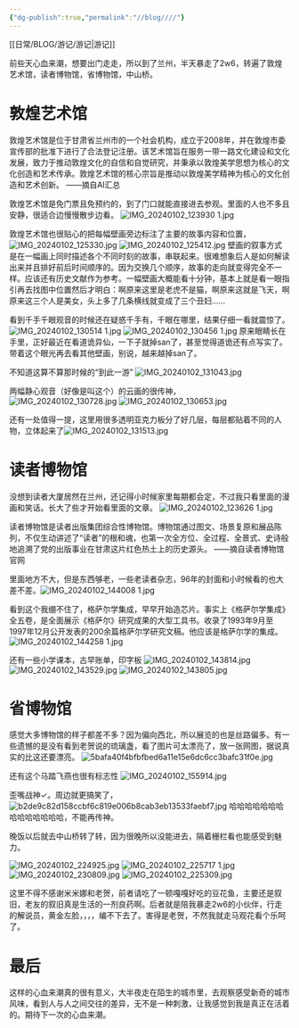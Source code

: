 ```yaml
---
{"dg-publish":true,"permalink":"//blog////"}
---
```


[[日常/BLOG/游记/游记\|游记]]

前些天心血来潮，想要出门走走，所以到了兰州，半天暴走了2w6，转遍了敦煌艺术馆，读者博物馆，省博物馆，中山桥。
# 敦煌艺术馆

敦煌艺术馆是位于甘肃省兰州市的一个社会机构，成立于2008年，并在敦煌市委宣传部的批准下进行了合法登记注册。该艺术馆旨在服务一带一路文化建设和文化发展，致力于推动敦煌文化的自信和自觉研究，并秉承以敦煌美学思想为核心的文化创造和艺术传承。敦煌艺术馆的核心宗旨是推动以敦煌美学精神为核心的文化创造和艺术创新。
——摘自AI汇总

敦煌艺术馆是免门票且免预约的，到了门口就能直接进去参观。里面的人也不多且安静，很适合边慢慢散步边看。
![IMG_20240102_123930 1.jpg](/img/user/%E6%97%A5%E5%B8%B8/BLOG/%E6%B8%B8%E8%AE%B0/%E5%85%B0%E5%B7%9E/IMG_20240102_123930%201.jpg)

敦煌艺术馆也很贴心的把每幅壁画旁边标注了主要的故事内容和位置，
![IMG_20240102_125330.jpg](/img/user/%E6%97%A5%E5%B8%B8/BLOG/%E6%B8%B8%E8%AE%B0/%E5%85%B0%E5%B7%9E/IMG_20240102_125330.jpg)
![IMG_20240102_125412.jpg](/img/user/%E6%97%A5%E5%B8%B8/BLOG/%E6%B8%B8%E8%AE%B0/%E5%85%B0%E5%B7%9E/IMG_20240102_125412.jpg)
壁画的叙事方式是在一幅画上同时描述各个不同时刻的故事，串联起来。很难想象后人是如何解读出来并且排好前后时间顺序的。因为交换几个顺序，故事的走向就变得完全不一样。应该还有历史文献作为参考。一幅壁画大概能看十分钟，基本上就是看一眼指引再去找图中位置然后才明白：啊原来这里是老虎不是猫，啊原来这就是飞天，啊原来这三个人是美女，头上多了几条横线就变成了三个丑妇……

看到千手千眼观音的时候还在疑惑千手有，千眼在哪里，结果仔细一看就震惊了。
![IMG_20240102_130514 1.jpg](/img/user/%E6%97%A5%E5%B8%B8/BLOG/%E6%B8%B8%E8%AE%B0/%E5%85%B0%E5%B7%9E/IMG_20240102_130514%201.jpg)
![IMG_20240102_130456 1.jpg](/img/user/%E6%97%A5%E5%B8%B8/BLOG/%E6%B8%B8%E8%AE%B0/%E5%85%B0%E5%B7%9E/IMG_20240102_130456%201.jpg)
原来眼睛长在手里，正好最近在看道诡异仙，一下子就掉san了，甚至觉得道诡还有点写实了。带着这个眼光再去看其他壁画，别说，越来越掉san了。

不知道这算不算那时候的“到此一游”
![IMG_20240102_131043.jpg](/img/user/%E6%97%A5%E5%B8%B8/BLOG/%E6%B8%B8%E8%AE%B0/%E5%85%B0%E5%B7%9E/IMG_20240102_131043.jpg)

两幅静心观音（好像是叫这个）的云画的很传神，
![IMG_20240102_130728.jpg](/img/user/%E6%97%A5%E5%B8%B8/BLOG/%E6%B8%B8%E8%AE%B0/%E5%85%B0%E5%B7%9E/IMG_20240102_130728.jpg)
![IMG_20240102_130653.jpg](/img/user/%E6%97%A5%E5%B8%B8/BLOG/%E6%B8%B8%E8%AE%B0/%E5%85%B0%E5%B7%9E/IMG_20240102_130653.jpg)

还有一处值得一提，这里用很多透明亚克力板分了好几层，每层都贴着不同的人物，立体起来了![IMG_20240102_131513.jpg](/img/user/%E6%97%A5%E5%B8%B8/BLOG/%E6%B8%B8%E8%AE%B0/%E5%85%B0%E5%B7%9E/IMG_20240102_131513.jpg)

# 读者博物馆
没想到读者大厦居然在兰州，还记得小时候家里每期都会定，不过我只看里面的漫画和笑话。长大了些才开始看里面的文章。
![IMG_20240102_123626 1.jpg](/img/user/%E6%97%A5%E5%B8%B8/BLOG/%E6%B8%B8%E8%AE%B0/%E5%85%B0%E5%B7%9E/IMG_20240102_123626%201.jpg)

读者博物馆是读者出版集团综合性博物馆。博物馆通过图文、场景复原和展品陈列，不仅生动讲述了“读者”的根和魂，也第一次全方位、全过程、全景式、史诗般地追溯了党的出版事业在甘肃这片红色热土上的历史源头。
——摘自读者博物馆官网

里面地方不大，但是东西够老，一些老读者杂志，96年的封面和小时候看的也大差不差。![IMG_20240102_144008 1.jpg](/img/user/%E6%97%A5%E5%B8%B8/BLOG/%E6%B8%B8%E8%AE%B0/%E5%85%B0%E5%B7%9E/IMG_20240102_144008%201.jpg)

看到这个我绷不住了，格萨尔学集成，早早开始造芯片。事实上《格萨尔学集成》全五卷，是全面展示《格萨尔》研究成果的大型工具书。收录了1993年9月至1997年12月公开发表的200余篇格萨尔学研究文稿。他应该是格萨尔学的集成。
![IMG_20240102_144258 1.jpg](/img/user/%E6%97%A5%E5%B8%B8/BLOG/%E6%B8%B8%E8%AE%B0/%E5%85%B0%E5%B7%9E/IMG_20240102_144258%201.jpg)

还有一些小学课本，古早账单，印字板
![IMG_20240102_143814.jpg](/img/user/%E6%97%A5%E5%B8%B8/BLOG/%E6%B8%B8%E8%AE%B0/%E5%85%B0%E5%B7%9E/IMG_20240102_143814.jpg)
![IMG_20240102_143529.jpg](/img/user/%E6%97%A5%E5%B8%B8/BLOG/%E6%B8%B8%E8%AE%B0/%E5%85%B0%E5%B7%9E/IMG_20240102_143529.jpg)
![IMG_20240102_143805.jpg](/img/user/%E6%97%A5%E5%B8%B8/BLOG/%E6%B8%B8%E8%AE%B0/%E5%85%B0%E5%B7%9E/IMG_20240102_143805.jpg)
# 省博物馆
感觉大多博物馆的样子都差不多？因为偏向西北，所以展览的也是丝路偏多。有一些遗憾的是没有看到老贺说的琉璃盏，看了图片可太漂亮了，放一张网图，据说真实的比这还要漂亮。
![5bafa40f4bfbfbed6a11e15e6dc6cc3bafc31f0e.jpg](/img/user/%E6%97%A5%E5%B8%B8/BLOG/%E6%B8%B8%E8%AE%B0/%E5%85%B0%E5%B7%9E/5bafa40f4bfbfbed6a11e15e6dc6cc3bafc31f0e.jpg)

还有这个马踏飞燕也很有标志性
![IMG_20240102_155914.jpg](/img/user/%E6%97%A5%E5%B8%B8/BLOG/%E6%B8%B8%E8%AE%B0/%E5%85%B0%E5%B7%9E/IMG_20240102_155914.jpg)

歪嘴战神✓。周边就更搞笑了，![b2de9c82d158ccbf6c819e006b8cab3eb13533faebf7.jpg](/img/user/%E6%97%A5%E5%B8%B8/BLOG/%E6%B8%B8%E8%AE%B0/%E5%85%B0%E5%B7%9E/b2de9c82d158ccbf6c819e006b8cab3eb13533faebf7.jpg)
哈哈哈哈哈哈哈哈哈哈哈哈哈哈，不能再传神。

晚饭以后就去中山桥转了转，因为很晚所以没能进去，隔着栅栏看也能感受到魅力。

![IMG_20240102_224925.jpg](/img/user/%E6%97%A5%E5%B8%B8/BLOG/%E6%B8%B8%E8%AE%B0/%E5%85%B0%E5%B7%9E/IMG_20240102_224925.jpg)
![IMG_20240102_225717 1.jpg](/img/user/%E6%97%A5%E5%B8%B8/BLOG/%E6%B8%B8%E8%AE%B0/%E5%85%B0%E5%B7%9E/IMG_20240102_225717%201.jpg)
![IMG_20240102_230809.jpg](/img/user/%E6%97%A5%E5%B8%B8/BLOG/%E6%B8%B8%E8%AE%B0/%E5%85%B0%E5%B7%9E/IMG_20240102_230809.jpg)
![IMG_20240102_225309.jpg](/img/user/%E6%97%A5%E5%B8%B8/BLOG/%E6%B8%B8%E8%AE%B0/%E5%85%B0%E5%B7%9E/IMG_20240102_225309.jpg)

这里不得不感谢米米娜和老贺，前者请吃了一顿嘎嘎好吃的豆花鱼，主要还是叙旧，老友的叙旧真是生活的一剂良药啊。后者就是陪我暴走2w6的小伙伴，行走的解说员，黄金左脸，，，，编不下去了。害得是老贺，不然我就走马观花看个乐呵了。

# 最后
这样的心血来潮真的很有意义，大半夜走在陌生的城市里，去观察感受新奇的城市风味，看到人与人之间交往的差异，无不是一种刺激，让我感觉到我是真正在活着的。期待下一次的心血来潮。